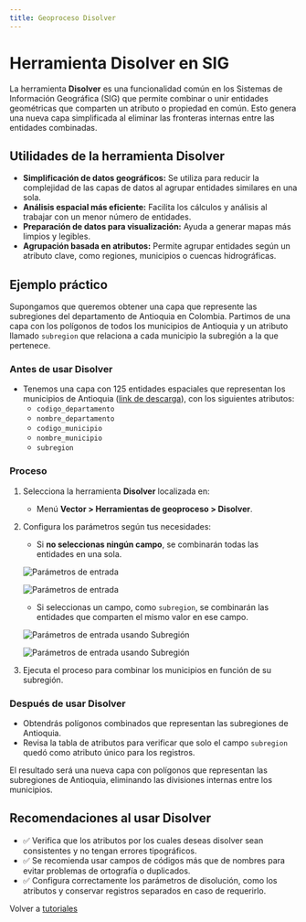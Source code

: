 ```yaml
---
title: Geoproceso Disolver
---
```

# Herramienta Disolver en SIG

La herramienta **Disolver** es una funcionalidad común en los Sistemas de Información Geográfica (SIG) que permite combinar o unir entidades geométricas que comparten un atributo o propiedad en común. Esto genera una nueva capa simplificada al eliminar las fronteras internas entre las entidades combinadas.

## Utilidades de la herramienta Disolver

- **Simplificación de datos geográficos:** Se utiliza para reducir la complejidad de las capas de datos al agrupar entidades similares en una sola.
- **Análisis espacial más eficiente:** Facilita los cálculos y análisis al trabajar con un menor número de entidades.
- **Preparación de datos para visualización:** Ayuda a generar mapas más limpios y legibles.
- **Agrupación basada en atributos:** Permite agrupar entidades según un atributo clave, como regiones, municipios o cuencas hidrográficas.

## Ejemplo práctico

Supongamos que queremos obtener una capa que represente las subregiones del departamento de Antioquia en Colombia. Partimos de una capa con los polígonos de todos los municipios de Antioquia y un atributo llamado `subregion` que relaciona a cada municipio la subregión a la que pertenece.

### Antes de usar Disolver
- Tenemos una capa con 125 entidades espaciales que representan los municipios de Antioquia (<a href="https://www.dropbox.com/scl/fi/1u8yfh2km8m9dt8aunbci/geodata-dissolve.gpkg?rlkey=gxbhwakqr8nst1n6vpusjh6of&dl=0" target="_blank">link de descarga</a>), con los siguientes atributos:
  - `codigo_departamento`
  - `nombre_departamento`
  - `codigo_municipio`
  - `nombre_municipio`
  - `subregion`

### Proceso

1. Selecciona la herramienta **Disolver** localizada en:
   - Menú **Vector > Herramientas de geoproceso > Disolver**.
2. Configura los parámetros según tus necesidades:
   - Si **no seleccionas ningún campo**, se combinarán todas las entidades en una sola.

   ![Parámetros de entrada](https://dl.dropboxusercontent.com/scl/fi/f1julw1uvmmrgqpdl75r5/dissolve-parameters-input0-selected.png?rlkey=l7b5litbdbdx9iafa1awrhrpf&dl=0)

   ![Parámetros de entrada](https://dl.dropboxusercontent.com/scl/fi/dhyhke1guzieib7wpmzdb/dissolve-parameters-input0-results.png?rlkey=5klgwwknht36hs7h6bt7z46ot&dl=0)
   
   - Si seleccionas un campo, como `subregion`, se combinarán las entidades que comparten el mismo valor en ese campo.

   ![Parámetros de entrada usando Subregión](https://dl.dropboxusercontent.com/scl/fi/zet8bwi1naiiwiq2dl1fy/dissolve-parameters-inputSubregion-selected.png?rlkey=ywzxawyta263a4yttti1ndnfc&dl=0)

   ![Parámetros de entrada usando Subregión](https://dl.dropboxusercontent.com/scl/fi/3zqmjvzdla2qg9b5evr1k/dissolve-parameters-inputSubregion-results.png?rlkey=jr7p47a4hblz7btujc4hlgni6&dl=0)

3. Ejecuta el proceso para combinar los municipios en función de su subregión.

### Después de usar Disolver
- Obtendrás polígonos combinados que representan las subregiones de Antioquia.
- Revisa la tabla de atributos para verificar que solo el campo `subregion` quedó como atributo único para los registros.

El resultado será una nueva capa con polígonos que representan las subregiones de Antioquia, eliminando las divisiones internas entre los municipios.

## Recomendaciones al usar Disolver

- ✅ Verifica que los atributos por los cuales deseas disolver sean consistentes y no tengan errores tipográficos.
- ✅ Se recomienda usar campos de códigos más que de nombres para evitar problemas de ortografía o duplicados.
- ✅ Configura correctamente los parámetros de disolución, como los atributos y conservar registros separados en caso de requerirlo.

Volver a [tutoriales](/tutoriales)
